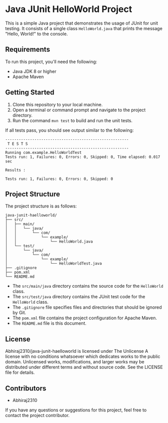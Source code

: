 
# Java JUnit HelloWorld Project

This is a simple Java project that demonstrates the usage of JUnit for unit testing. It consists of a single class `HelloWorld.java` that prints the message "Hello, World!" to the console.

## Requirements

To run this project, you'll need the following:

- Java JDK 8 or higher
- Apache Maven

## Getting Started

1. Clone this repository to your local machine.
2. Open a terminal or command prompt and navigate to the project directory.
3. Run the command `mvn test` to build and run the unit tests.

If all tests pass, you should see output similar to the following:

```
-------------------------------------------------------
 T E S T S
-------------------------------------------------------
Running com.example.HelloWorldTest
Tests run: 1, Failures: 0, Errors: 0, Skipped: 0, Time elapsed: 0.017 sec

Results :

Tests run: 1, Failures: 0, Errors: 0, Skipped: 0
```

## Project Structure

The project structure is as follows:

```
java-junit-haelloworld/
├── src/
│   ├── main/
│   │   └── java/
│   │       └── com/
│   │           └── example/
│   │               └── HelloWorld.java
│   └── test/
│       └── java/
│           └── com/
│               └── example/
│                   └── HelloWorldTest.java
├── .gitignore
├── pom.xml
└── README.md
```

- The `src/main/java` directory contains the source code for the `HelloWorld` class.
- The `src/test/java` directory contains the JUnit test code for the `HelloWorld` class.
- The `.gitignore` file specifies files and directories that should be ignored by Git.
- The `pom.xml` file contains the project configuration for Apache Maven.
- The `README.md` file is this document.

## License

Abhiraj2310/java-junit-haelloworld is licensed under The Unlicense
A license with no conditions whatsoever which dedicates works to the public domain. Unlicensed works, modifications, and larger works may be distributed under different terms and without source code.
See the LICENSE file for details.

## Contributors

- Abhiraj2310

If you have any questions or suggestions for this project, feel free to contact the project contributor.

